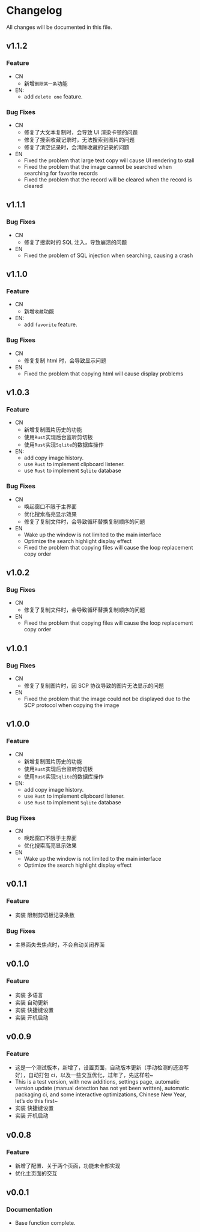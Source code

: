 # Changelog

All changes will be documented in this file.

## v1.1.2

### Feature

- CN
  - 新增`删除某一条`功能
- EN:
  - add `delete one` feature.

### Bug Fixes

- CN
  - 修复了大文本复制时，会导致 UI 渲染卡顿的问题
  - 修复了搜索收藏记录时，无法搜索到图片的问题
  - 修复了清空记录时，会清除收藏的记录的问题
- EN
  - Fixed the problem that large text copy will cause UI rendering to stall
  - Fixed the problem that the image cannot be searched when searching for favorite records
  - Fixed the problem that the record will be cleared when the record is cleared

## v1.1.1

### Bug Fixes

- CN
  - 修复了搜索时的 SQL 注入，导致崩溃的问题
- EN
  - Fixed the problem of SQL injection when searching, causing a crash

## v1.1.0

### Feature

- CN
  - 新增`收藏`功能
- EN:
  - add `favorite` feature.

### Bug Fixes

- CN
  - 修复复制 html 时，会导致显示问题
- EN
  - Fixed the problem that copying html will cause display problems

## v1.0.3

### Feature

- CN
  - 新增复制图片历史的功能
  - 使用`Rust`实现后台监听剪切板
  - 使用`Rust`实现`Sqlite`的数据库操作
- EN:
  - add copy image history.
  - use `Rust` to implement clipboard listener.
  - use `Rust` to implement `Sqlite` database

### Bug Fixes

- CN
  - 唤起窗口不限于主界面
  - 优化搜索高亮显示效果
  - 修复了复制文件时，会导致循环替换复制顺序的问题
- EN
  - Wake up the window is not limited to the main interface
  - Optimize the search highlight display effect
  - Fixed the problem that copying files will cause the loop replacement copy order

## v1.0.2

### Bug Fixes

- CN
  - 修复了复制文件时，会导致循环替换复制顺序的问题
- EN
  - Fixed the problem that copying files will cause the loop replacement copy order

## v1.0.1

### Bug Fixes

- CN
  - 修复了复制图片时，因 SCP 协议导致的图片无法显示的问题
- EN
  - Fixed the problem that the image could not be displayed due to the SCP protocol when copying the image

## v1.0.0

### Feature

- CN
  - 新增复制图片历史的功能
  - 使用`Rust`实现后台监听剪切板
  - 使用`Rust`实现`Sqlite`的数据库操作
- EN:
  - add copy image history.
  - use `Rust` to implement clipboard listener.
  - use `Rust` to implement `Sqlite` database

### Bug Fixes

- CN
  - 唤起窗口不限于主界面
  - 优化搜索高亮显示效果
- EN
  - Wake up the window is not limited to the main interface
  - Optimize the search highlight display effect

## v0.1.1

### Feature

- 实装 限制剪切板记录条数

### Bug Fixes

- 主界面失去焦点时，不会自动关闭界面

## v0.1.0

### Feature

- 实装 多语言
- 实装 自动更新
- 实装 快捷键设置
- 实装 开机启动

## v0.0.9

### Feature

- 这是一个测试版本，新增了，设置页面，自动版本更新（手动检测的还没写好），自动打包 ci，以及一些交互优化，过年了，先这样啦~
- This is a test version, with new additions, settings page, automatic version update (manual detection has not yet been written), automatic packaging ci, and some interactive optimizations, Chinese New Year, let’s do this first~
- 实装 快捷键设置
- 实装 开机启动

## v0.0.8

### Feature

- 新增了配置、关于两个页面，功能未全部实现
- 优化主页面的交互

## v0.0.1

### Documentation

- Base function complete.
